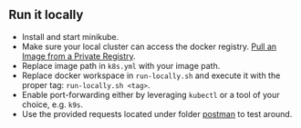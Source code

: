 ## Run it locally

- Install and start minikube.
- Make sure your local cluster can access the docker registry. [Pull an Image from a Private Registry](https://kubernetes.io/docs/tasks/configure-pod-container/pull-image-private-registry/).
- Replace image path in `k8s.yml` with your image path.
- Replace docker workspace in `run-locally.sh` and execute it with the proper tag: `run-locally.sh <tag>`.
- Enable port-forwarding either by leveraging `kubectl` or a tool of your choice, e.g. `k9s`.
- Use the provided requests located under folder [postman](postman/micronaut-kubernetes-testing.postman_collection.json) to test around.
